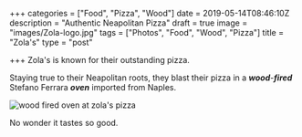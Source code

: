 +++
categories = ["Food", "Pizza", "Wood"]
date = 2019-05-14T08:46:10Z
description = "Authentic Neapolitan Pizza"
draft = true
image = "images/Zola-logo.jpg"
tags = ["Photos", "Food", "Wood", "Pizza"]
title = "Zola's"
type = "post"

+++
Zola's is known for their outstanding pizza.

Staying true to their Neapolitan roots, they blast their pizza in a **_wood_**-**_fired_** Stefano Ferrara **_oven_** imported from Naples.

![wood fired oven at zola's pizza](/resources/zola-oven.jpg "Zola's wood fired oven")

No wonder it tastes so good.